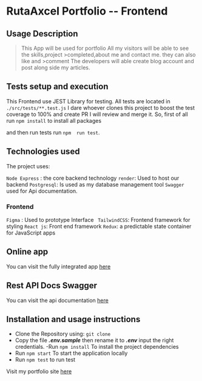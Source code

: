 # RutaAxcel Portfolio -- Frontend

## Usage Description

>This App will be used for portfolio
>All my visitors will be able to see the skills,project >completed,about me and contact me. they can also like and >comment
>The developers will able create blog account and post along side my articles. 

## Tests setup and execution

This Frontend use JEST Library for testing.
All tests are located in `./src/tests/**.test.js`
I dare whoever clones this project to boost the test coverage to 100% and create PR I will review and merge it.
So, first of all run `npm install` to install all packages 

and then run tests run `npm  run test`.

## Technologies used 

The project uses:

`Node Express` : the core backend technology
`render`: Used to host our backend 
`Postgresql`: Is used as my database management tool
`Swagger` used for Api documentation.

### Frontend

`Figma` : Used to prototype Interface
` TailwindCSS`: Frontend framework for styling
`React js`: Front end framework
`Redux`: a predictable state container for JavaScript apps

## Online app 

You can visit the fully integrated app [here](#)

## Rest API Docs Swagger

You can visit the api documentation [here](https://my-brand-api-zgjz.onrender.com/docs/)

## Installation and usage instructions

- Clone the Repository using: `git clone `
- Copy the file **_.env.sample_** then rename it to **_.env_** input the right credentials.
-Run `npm install` To install the project dependencies
- Run `npm start` To start the application locally
- Run `npm test` to run test

Visit my portfolio site [here](#)